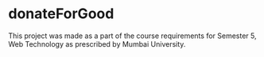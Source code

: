 # donateForGood

This project was made as a part of the course requirements for Semester 5, Web Technology as prescribed by Mumbai University.
